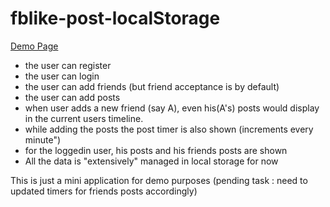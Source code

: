 # fblike-post-localStorage


<p>
<a href="https://gotogsk85.github.io/fblike-post-localStorage/test.html">Demo Page</a>
</p>

 - the user can register
 - the user can login 
 - the user can add friends (but friend acceptance is by default)
 - the user can add posts
 - when user adds a new friend (say A), even his(A's) posts would display in the current users timeline.
 - while adding the posts the post timer is also shown (increments every minute")
 - for the loggedin user, his posts and his friends posts are shown
 - All the data is "extensively" managed in local storage for now
 
 This is just a mini application for demo purposes (pending task : need to updated timers for friends posts accordingly)
